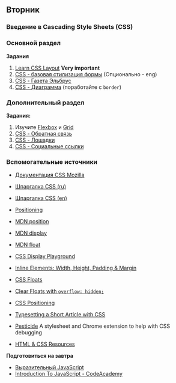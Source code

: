 ## Вторник


### Введение в Cascading Style Sheets (CSS)

### Основной раздел


**Задания**

1. [Learn CSS Layout](http://learnlayout.com) **Very important**
2. [CSS - базовая стилизация формы](../../../../core-css-form-styling) (Опционально - eng)
3. [CSS - Газета Эльбрус](../../../../core-css-newspaper)
4. [CSS - Диаграмма](../../../../core-css-diagramm) (поработайте с `border`)


### Дополнительный раздел

**Задания:**

1. Изучите [Flexbox](https://www.w3schools.com/css/css3_flexbox.asp) и [Grid](https://www.w3schools.com/css/css_grid.asp)
2. [CSS - Обратная связь](../../../../extra-css-feedback)
3. [CSS - Лошадки](../../../../extra-css-horses)
4. [CSS - Социальные ссылки](../../../../extra-css-social)


### Вспомогательные источники

- [Документация CSS Mozilla](https://developer.mozilla.org/ru/docs/Web/CSS)
- [Шпаргалка CSS (ru)](https://www.exlab.net/files/tools/sheets/css/css.png)
- [Шпаргалка CSS (en)](https://cdn.makeawebsitehub.com/wp-content/uploads/2016/05/css-cheat-sheet-2016-1.jpg)
- [Positioning](https://learn.shayhowe.com/advanced-html-css/detailed-css-positioning/)

- [MDN position](https://developer.mozilla.org/en-US/docs/Web/CSS/position)
- [MDN display](https://developer.mozilla.org/en-US/docs/Web/CSS/display)
- [MDN float](https://developer.mozilla.org/en-US/docs/Web/CSS/float)
- [CSS Display Playground](http://quirksmode.org/css/css2/display.html#link9)
- [Inline Elements: Width, Height, Padding & Margin](http://www.maxdesign.com.au/articles/inline/)
- [CSS Floats](http://alistapart.com/article/css-floats-101)
- [Clear Floats with `overflow: hidden;`](http://colinaarts.com/articles/the-magic-of-overflow-hidden/)
- [CSS Positioning](http://alistapart.com/article/css-positioning-101)
- [Typesetting a Short Article with CSS](https://medium.com/designed-thought/99033116fe92)
- [Pesticide](http://pesticide.io/) A stylesheet and Chrome extension to help with CSS debugging
- [HTML & CSS Resources](../resources/jenmyers_a6bb9ea6233c6c5a9edb.md)


**Подготовиться на завтра**

- [Выразительный JavaScript](https://karmazzin.gitbooks.io/eloquentjavascript_ru/content/)
- [Introduction To JavaScript - CodeAcademy](https://www.codecademy.com/learn/introduction-to-javascript)
